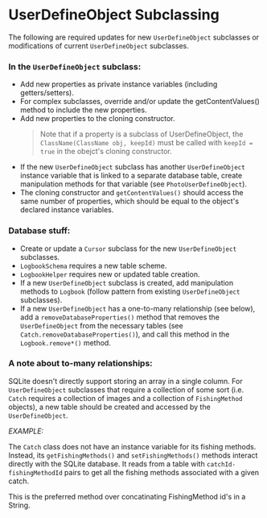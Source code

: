 UserDefineObject Subclassing
============================

The following are required updates for new `UserDefineObject` subclasses or modifications of current `UserDefineObject` subclasses.
	
### In the `UserDefineObject` subclass:
* Add new properties as private instance variables (including getters/setters).
* For complex subclasses, override and/or update the getContentValues() method to include the new properties.
* Add new properties to the cloning constructor.
  > Note that if a property is a subclass of UserDefineObject, the `ClassName(ClassName obj, keepId)` must be called with `keepId = true` in the obejct's cloning constructor.
* If the new `UserDefineObject` subclass has another `UserDefineObject` instance variable that is linked to a separate database table, create manipulation methods for that variable (see `PhotoUserDefineObject`).
* The cloning constructor and `getContentValues()` should access the same number of properties, which should be equal to the object's declared instance variables.
	
### Database stuff:
* Create or update a `Cursor` subclass for the new `UserDefineObject` subclasses.
* `LogbookSchema` requires a new table scheme.
* `LogbookHelper` requires new or updated table creation.
* If a new `UserDefineObject` subclass is created, add manipulation methods to `Logbook` (follow pattern from existing `UserDefineObject` subclasses).
* If a new `UserDefineObject` has a one-to-many relationship (see below), add a `removeDatabaseProperties()` method that removes the `UserDefineObject` from the necessary tables (see `Catch.removeDatabaseProperties()`), and call this method in the `Logbook.remove*()` method.

### A note about to-many relationships:
SQLite doesn't directly support storing an array in a single column.  For `UserDefineObject` subclasses that require a collection of some sort (i.e. `Catch` requires a collection of images and a collection of `FishingMethod` objects), a new table should be created and accessed by the `UserDefineObject`.

*EXAMPLE:*

The `Catch` class does not have an instance variable for its fishing methods.  Instead, its `getFishingMethods()` and `setFishingMethods()` methods interact directly with the SQLite database.  It reads from a table with `catchId-fishingMethodId` pairs to get all the fishing methods associated with a given catch.

This is the preferred method over concatinating FishingMethod id's in a String.
